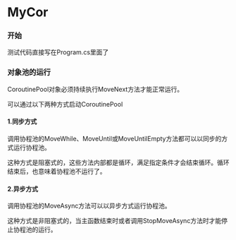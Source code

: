 # MyCor

### 开始
测试代码直接写在Program.cs里面了

### 对象池的运行
CoroutinePool对象必须持续执行MoveNext方法才能正常运行。

可以通过以下两种方式启动CoroutinePool

#### 1.同步方式

调用协程池的MoveWhile、MoveUntil或MoveUntilEmpty方法都可以以同步的方式运行协程池。

这种方式是阻塞式的，这些方法内部都是循环，满足指定条件才会结束循环。循环结束后，也意味着协程池不运行了。

#### 2.异步方式

调用协程池的MoveAsync方法可以以异步方式运行协程池。

这种方式是非阻塞式的，当主函数结束时或者调用StopMoveAsync方法时才能停止协程池的运行。